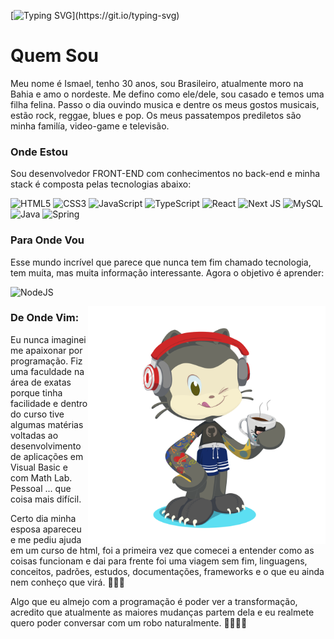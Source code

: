 
[![Typing SVG](https://readme-typing-svg.demolab.com?font=Fira+Code&size=28&pause=1000&repeat=false&width=435&lines=Ol%C3%A1%2C+seja+bem+vind%40!!!)](https://git.io/typing-svg)

# Quem Sou

Meu nome é Ismael, tenho 30 anos, sou Brasileiro, atualmente moro na Bahia e amo o nordeste.
Me defino como ele/dele, sou casado e temos uma filha felina.
Passo o dia ouvindo musica e dentre os meus gostos musicais, estão rock, reggae, blues e pop. 
Os meus passatempos prediletos são minha familía, video-game e televisão. 

### Onde Estou

Sou desenvolvedor FRONT-END com conhecimentos no back-end e minha stack é composta pelas tecnologias abaixo:

![HTML5](https://img.shields.io/badge/html5-%23E34F26.svg?style=for-the-badge&logo=html5&logoColor=white)
![CSS3](https://img.shields.io/badge/css3-%231572B6.svg?style=for-the-badge&logo=css3&logoColor=white)
![JavaScript](https://img.shields.io/badge/javascript-%23323330.svg?style=for-the-badge&logo=javascript&logoColor=%23F7DF1E)
![TypeScript](https://img.shields.io/badge/typescript-%23007ACC.svg?style=for-the-badge&logo=typescript&logoColor=white)
![React](https://img.shields.io/badge/react-%2320232a.svg?style=for-the-badge&logo=react&logoColor=%2361DAFB)
![Next JS](https://img.shields.io/badge/Next-black?style=for-the-badge&logo=next.js&logoColor=white)
![MySQL](https://img.shields.io/badge/mysql-%2300f.svg?style=for-the-badge&logo=mysql&logoColor=white)
![Java](https://img.shields.io/badge/java-%23ED8B00.svg?style=for-the-badge&logo=openjdk&logoColor=white)
![Spring](https://img.shields.io/badge/spring-%236DB33F.svg?style=for-the-badge&logo=spring&logoColor=white)

### Para Onde Vou

Esse mundo incrível que parece que nunca tem fim chamado tecnologia, tem muita, mas muita informação interessante. 
Agora o objetivo é aprender:

![NodeJS](https://img.shields.io/badge/node.js-6DA55F?style=for-the-badge&logo=node.js&logoColor=white)

<img src="https://github.com/ismaelBZ/ismaelBZ/blob/main/octocat-1696444939658.png" width="380px" align="right"/>

### De Onde Vim:

  Eu nunca imaginei me apaixonar por programação. Fiz uma faculdade na área de exatas porque tinha facilidade e dentro do curso tive algumas matérias voltadas ao desenvolvimento de aplicações em Visual Basic e com Math Lab. Pessoal ... que coisa mais difícil. 
  
  Certo dia minha esposa apareceu e me pediu ajuda em um curso de html, foi a primeira vez que comecei a entender como as coisas funcionam e dai para frente foi uma viagem sem fim, linguagens, conceitos, padrões, estudos, documentações, frameworks e o que eu ainda nem conheço que virá. 🤣🤣🤣
  
  Algo que eu almejo com a programação é poder ver a transformação, acredito que atualmente as maiores mudanças partem dela e eu realmete quero poder conversar com um robo naturalmente. 🤖😅😅😅
